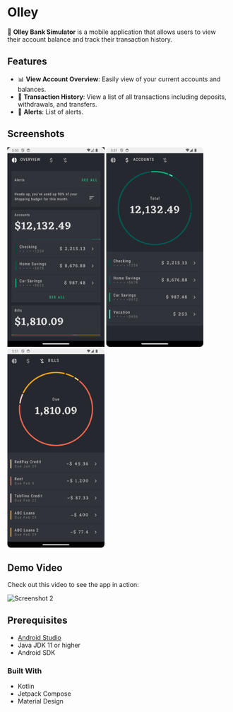 # Olley

🚀 **Olley Bank Simulator** is a mobile application that allows users to view their account balance
and track their transaction history.

## Features

- 📊 **View Account Overview**: Easily view of your current accounts and balances.
- 📜 **Transaction History**: View a list of all transactions including deposits, withdrawals, and
  transfers.
- 🔔 **Alerts**: List of alerts.

## Screenshots

<p float="left">
    <img src="Screenshot_20240520_175103.png" alt="Screenshot 1" width="220"/>
    <img src="Screenshot_20240520_175133.png" alt="Screenshot 2" width="220"/>
    <img src="Screenshot_20240520_175151.png" alt="Screenshot 2" width="220"/>
</p>

## Demo Video

Check out this video to see the app in action:

<img src="Demo.gif" alt="Screenshot 2" width="220"/>

## Prerequisites

- [Android Studio](https://developer.android.com/studio)
- Java JDK 11 or higher
- Android SDK

### Built With
- Kotlin
- Jetpack Compose
- Material Design


